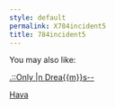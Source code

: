 ```yaml
---
style: default
permalink: X784incident5
title: 784incident5
---
```

You may also like:

[.::Only |n Drea{{m}}s--](http://scp-wiki.net/only-in-dreams)

[Hava](http://scp-wiki.net/hava)
